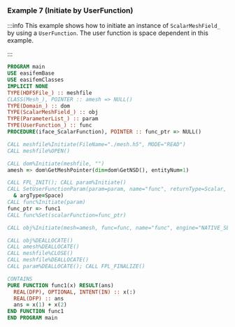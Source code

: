 ### Example 7 (Initiate by UserFunction)

:::info
This example shows how to initiate an instance of `ScalarMeshField_` by using a `UserFunction`. The user function is space dependent in this example.

:::

```fortran
PROGRAM main
USE easifemBase
USE easifemClasses
IMPLICIT NONE
TYPE(HDF5File_) :: meshfile
CLASS(Mesh_), POINTER :: amesh => NULL()
TYPE(Domain_) :: dom
TYPE(ScalarMeshField_) :: obj
TYPE(ParameterList_) :: param
TYPE(UserFunction_) :: func
PROCEDURE(iface_ScalarFunction), POINTER :: func_ptr => NULL()

CALL meshfile%Initiate(FileName="./mesh.h5", MODE="READ")
CALL meshfile%OPEN()

CALL dom%Initiate(meshfile, "")
amesh => dom%GetMeshPointer(dim=dom%GetNSD(), entityNum=1)

CALL FPL_INIT(); CALL param%Initiate()
CALL SetUserFunctionParam(param=param, name="func", returnType=Scalar,  &
  & argType=Space)
CALL func%Initiate(param)
func_ptr => func1
CALL func%Set(scalarFunction=func_ptr)

CALL obj%Initiate(mesh=amesh, func=func, name="func", engine="NATIVE_SERIAL")

CALL obj%DEALLOCATE()
CALL amesh%DEALLOCATE()
CALL meshfile%CLOSE()
CALL meshfile%DEALLOCATE()
CALL param%DEALLOCATE(); CALL FPL_FINALIZE()

CONTAINS
PURE FUNCTION func1(x) RESULT(ans)
  REAL(DFP), OPTIONAL, INTENT(IN) :: x(:)
  REAL(DFP) :: ans
  ans = x(1) + x(2)
END FUNCTION func1
END PROGRAM main
```
